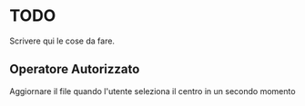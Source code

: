 # TODO
Scrivere qui le cose da fare.

## Operatore Autorizzato
Aggiornare il file quando l'utente seleziona il centro in un secondo momento